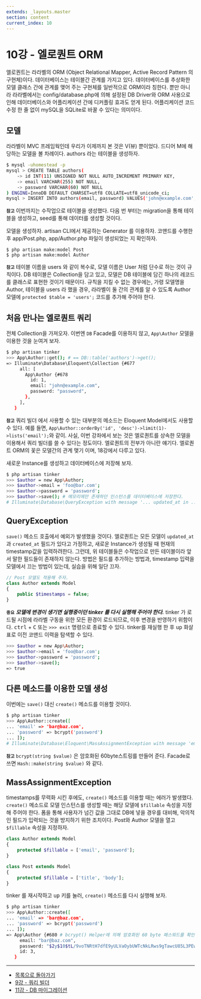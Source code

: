 ```yaml
---
extends: _layouts.master
section: content
current_index: 10
---
```


# 10강 - 엘로퀀트 ORM

엘로퀀트는 라라벨의 ORM (Object Relational Mapper, Active Record Pattern 의 구현체)이다. 데이터베이스는 테이블간 관계를 가지고 있다. 데이터베이스를 추상화한 모델 클래스 간에 관계를 맺어 주는 구현체를 일반적으로 ORM이라 칭한다. 뿐만 아니라 라라벨에서는 config/database.php에 의해 설정된 DB Driver와 ORM 사용으로 인해 데이터베이스와 어플리케이션 간에 디커플링 효과도 얻게 된다. 어플리케이션 코드 수정 한 줄 없이 mySQL을 SQLite로 바꿀 수 있다는 의미이다.
  
## 모델

라라벨이 MVC 프레임웍인데 우리가 이제까지 본 것은 V(뷰) 뿐이었다. 드디어 M에 해당하는 모델을 볼 차례이다. authors 라는 테이블을 생성하자.

```bash
$ mysql -uhomestead -p
mysql > CREATE TABLE authors(
    -> id INT(11) UNSIGNED NOT NULL AUTO_INCREMENT PRIMARY KEY,
    -> email VARCHAR(255) NOT NULL,
    -> password VARCHAR(60) NOT NULL
) ENGINE=InnoDB DEFAULT CHARSET=utf8 COLLATE=utf8_unicode_ci;
mysql > INSERT INTO authors(email, password) VALUES('john@example.com', 'password');
```

**`참고`** 이번까지는 수작업으로 테이블을 생성했다. 다음 번 부터는 migration을 통해 테이블을 생성하고, seed를 통해 데이터를 생성할 것이다.

모델을 생성하자. artisan CLI에서 제공하는 Generator 를 이용하자. 코맨드를 수행한 후 app/Post.php, app/Author.php 파일이 생성되었는 지 확인하자.

```
$ php artisan make:model Post
$ php artisan make:model Author
```

**`참고`** 테이블 이름을 users 와 같이 복수로, 모델 이름은 User 처럼 단수로 하는 것이 규칙이다. DB 테이블은 Collection을 담고 있고, 모델은 DB 테이블에 담긴 하나의 레코드를 클래스로 표현한 것이기 때문이다. 규칙을 지킬 수 없는 경우에는, 가령 모델명을 Author, 테이블을 users 라 했을 경우, 라라벨이 둘 간의 관계를 알 수 있도록 Author 모델에 `protected $table = 'users';` 코드를 추가해 주어야 한다.

## 처음 만나는 엘로퀀트 쿼리

전체 Collection을 가져오자. 이번엔 `DB` Facade를 이용하지 않고, `App\Author` 모델을 이용한 것을 눈여겨 보자.

```bash
$ php artisan tinker
>>> App\Author::get(); # == DB::table('authors')->get();
=> Illuminate\Database\Eloquent\Collection {#677
     all: [
       App\Author {#678
         id: 1,
         email: "john@example.com",
         password: "password",
       },
     ],
   }
```

**`참고`** 쿼리 빌더 에서 사용할 수 있는 대부분의 메소드는 Eloquent Model에서도 사용할 수 있다. 예를 들면, `App\Author::orderBy('id', 'desc')->limit(1)->lists('email');`와 같이. 사실, 이번 강좌에서 보는 것은 엘로퀀트를 상속한 모델을 이용해서 쿼리 빌더를 쓸 수 있다는 정도이다. 엘로퀀트의 전부가 아니란 얘기다. 엘로퀀트 ORM의 꽃은 모델간의 관계 맺기 이며, 18강에서 다루고 있다.

새로운 Instance를 생성하고 데이터베이스에 저장해 보자.

```bash
$ php artisan tinker
>>> $author = new App\Author;
>>> $author->email = 'foo@bar.com';
>>> $author->password = 'password';
>>> $author->save(); # 메모리에만 존재하던 인스턴스를 데이터베이스에 저장한다.
# Illuminate\Database\QueryException with message '... updated_at in ...'
```

## QueryException

`save()` 메소드 호출에서 예외가 발생했을 것이다. 엘로퀀트는 모든 모델이 `updated_at`과 `created_at` 필드가 있다고 가정하고, 새로운 Instance가 생성될 때 현재의 timestamp값을 입력하려한다. 그런데, 위 테이블들은 수작업으로 만든 테이블이라 앞서 말한 필드들이 존재하지 않는다. 방법은 필드를 추가하는 방법과, timestamp 입력을 모델에서 끄는 방법이 있는데, 실습을 위해 일단 끄자.

```php
// Post 모델도 적용해 주자.
class Author extends Model
{
    public $timestamps = false;
}
```

**`중요`** **_모델에 변경이 생기면 실행중이던 tinker 를 다시 실행해 주어야 한다._** tinker 가 로드될 시점에 라라벨 구동을 위한 모든 환경이 로드되므로, 이후 변경을 반영하기 위함이다. <kbd>ctrl</kbd> + <kbd>C</kbd> 또는 `>>> exit` 명령으로 종료할 수 있다. tinker를 재실행 한 후 <kbd>up</kbd> 화살표로 이전 코맨드 이력을 탐색할 수 있다.

```bash
>>> $author = new App\Author;
>>> $author->email = 'foo@bar.com';
>>> $author->password = 'password';
>>> $author->save();
=> true
```

## 다른 메소드를 이용한 모델 생성

이번에는 `save()` 대신 `create()` 메소드를 이용할 것이다.

```bash
$ php artisan tinker
>>> App\Author::create([
... 'email' => 'bar@baz.com',
... 'password' => bcrypt('password')
... ]);
# Illuminate\Database\Eloquent\MassAssignmentException with message 'email'
```

**`참고`** `bcrypt(string $value)` 은 암호화된 60byte스트링를 만들어 준다. Facade로 쓰면 `Hash::make(string $value)` 와 같다.

## MassAssignmentException

timestamps를 무력화 시킨 후에도, `create()` 메소드를 이용할 때는 에러가 발생했다. `create()` 메소드로 모델 인스턴스를 생성할 때는 해당 모델에 `$fillable` 속성을 지정해 주어야 한다. 폼을 통해 사용자가 넘긴 값을 그대로 DB에 넣을 경우를 대비해, 악의적인 필드가 입력되는 것을 방지하기 위한 조치이다. Post와 Author 모델을 열고 `$fillable` 속성을 지정하자.

```php
class Author extends Model
{
    protected $fillable = ['email', 'password'];
}
```

```php
class Post extends Model
{
    protected $fillable = ['title', 'body'];
}
```

tinker 를 재시작하고 <kbd>up</kbd> 키를 눌러, `create()` 메소드를 다시 실행해 보자.

```bash
$ php artisan tinker
>>> App\Author::create([
... 'email' => 'bar@baz.com',
... 'password' => bcrypt('password')
... ]);
=> App\Author {#680 # bcrypt() Helper에 의해 암호화된 60 byte 패스워드를 확인하자.
     email: "bar@baz.com",
     password: "$2y$10$tL/9voTNRtH7dfE9yULVaOybUWTcNkLRws9gTawcU85L3PEwRotUS",
     id: 3,
   }
```

<!--@start-->
---

- [목록으로 돌아가기](../readme.md)
- [9강 - 쿼리 빌더](09-query-builder.md)
- [11강 - DB 마이그레이션](11-migration.md)
<!--@end-->
